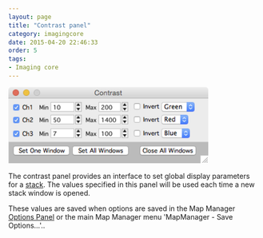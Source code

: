 ```yaml
---
layout: page
title: "Contrast panel"
category: imagingcore
date: 2015-04-20 22:46:33
order: 5
tags:
- Imaging core
---
```



<IMG class="img-float-left" SRC="images/mm3/mm3-process-panel.png" WIDTH="400">

<div class="print-page-break"></div>

The contrast panel provides an interface to set global display parameters for a [stack][1]. The values specified in this panel will be used each time a new stack window is opened.

These values are saved when options are saved in the Map Manager [Options Panel][2] or the main Map Manager menu 'MapManager - Save Options...'..

[1]: stack
[2]: stackdb-options-panel
